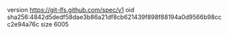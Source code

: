 version https://git-lfs.github.com/spec/v1
oid sha256:4842d5dedf58dae3b86a21df8cb621439f898f88194a0d9566b98ccc2e94a76c
size 6005
